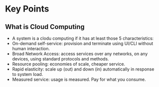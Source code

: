# Key Points

## What is Cloud Computing

* A system is a clodu computing if it has at least those 5 characteristics:
* On-demand self-service: provision and terminate using UI/CLI without human interaction.
* Broad Network Access: access services over any networks, on any devices, using standard protocols and methods.
* Resource pooling: economies of scale, cheaper service.
* Rapid elasticity: scale up (out) and down (in) automatically in response to system load.
* Measured service: usage is measured. Pay for what you consume.